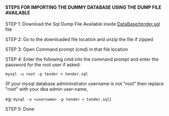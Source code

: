 #### STEPS FOR IMPORTING THE DUMMY DATABASE USING THE DUMP FILE AVAILABLE

STEP 1: Download the Sql Dump File Available inside <a href="https://github.com/GuduruMadhuSudhanReddy/e-tender-mangement-System/edit/main/DataBase/how-to-import-sql-dump-file.md">DataBase/tender.sql</a> file

STEP 2: Go to the downloaded file location and unzip the file if zipped

STEP 3: Open Command prompt (cmd) in that file location 

STEP 4: Enter the following cmd into the command prompt and enter the password for the root user if asked:

```mysql -u root -p tender < tender.sql``` 

(If your mysql database admininstrator username is not "root" then replace "root" with your dba admin user-name,

eg: ```mysql -u <username> -p tender < tender.sql```)

STEP 5: Done
